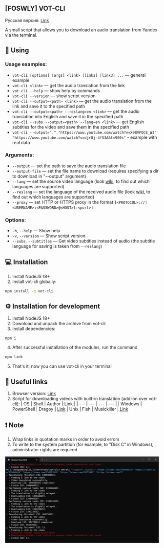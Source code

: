 ## [FOSWLY] VOT-CLI

Русская версия: [Link](https://github.com/FOSWLY/vot-cli/blob/main/README.md)

A small script that allows you to download an audio translation from Yandex via the terminal.

## 📖 Using
### Usage examples:
  - `vot-cli [options] [args] <link> [link2] [link3] ...` — general example
  - `vot-cli <link>` — get the audio translation from the link
  - `vot-cli --help` — show help by commands
  - `vot-cli --version` — show script version
  - `vot-cli --output=<path> <link>` — get the audio translation from the link and save it to the specified path
  - `vot-cli --output=<path> --reslang=en <link>` — get the audio translation into English and save it in the specified path
  - `vot-cli --subs --output=<path> --lang=en <link>` — get English subtitles for the video and save them in the specified path
  - `vot-cli --output="." "https://www.youtube.com/watch?v=X98VPQCE_WI" "https://www.youtube.com/watch?v=djr8j-4fS3A&t=900s"` - example with real data

### Arguments:
  - `--output` — set the path to save the audio translation file
  - `--output-file` — set the file name to download (requires specifying a dir to download in "--output" argument)
  - `--lang` — set the source video language (look [wiki](https://github.com/FOSWLY/vot-cli/wiki/%5BEN%5D-Supported-langs), to find out which languages are supported)
  - `--reslang` — set the language of the received audio file (look [wiki](https://github.com/FOSWLY/vot-cli/wiki/%5BEN%5D-Supported-langs), to find out which languages are supported)
  - `--proxy`  — set HTTP or HTTPS proxy in the format `[<PROTOCOL>://]<USERNAME>:<PASSWORD>@<HOST>[:<port>]`

### Options:
  - `-h`, `--help` — Show help
  - `-v`, `--version` — Show script version
  - `--subs`, `--subtitles` — Get video subtitles instead of audio (the subtitle language for saving is taken from `--reslang`)

## 💻 Installation
1. Install NodeJS 18+
2. Install vot-cli globally:
```bash
npm install -g vot-cli
```

## ⚙️ Installation for development
1. Install NodeJS 18+
2. Download and unpack the archive from vot-cli
3. Install dependencies:
```bash
npm i
```
4. After successful installation of the modules, run the command
```bash
npm link
```
5. That's it, now you can use vot-cli in your terminal

## 📁 Useful links
1. Browser version: [Link](https://github.com/ilyhalight/voice-over-translation)
2. Script for downloading videos with built-in translation (add-on over vot-cli):
    | OS | Shell | Author | Link |
    | --- | --- | --- | --- |
    | Windows | PowerShell | Dragoy | [Link](https://github.com/FOSWLY/vot-cli/tree/main/scripts)
    | Unix | Fish | Musickiller | [Link](https://gitlab.com/musickiller/fishy-voice-over/)

## ❗ Note
1. Wrap links in quotation marks in order to avoid errors
2. To write to the system partition (for example, to "Disk C" in Windows), administrator rights are required

![example btn](https://github.com/FOSWLY/vot-cli/blob/main/img/example.png "example")